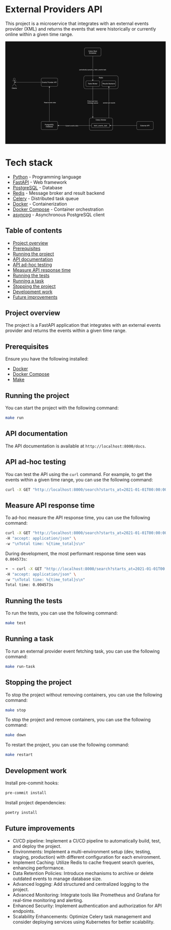# External Providers API

This project is a microservice that integrates with an external events provider (XML) and returns the events that were historically or currently online within a given time range.

![Architecture diagram](architecture_diagram.png)

# Tech stack

- [Python](https://www.python.org/) - Programming language
- [FastAPI](https://fastapi.tiangolo.com/) - Web framework
- [PostgreSQL](https://www.postgresql.org/) - Database
- [Redis](https://redis.io/) - Message broker and result backend
- [Celery](https://docs.celeryq.dev/) - Distributed task queue
- [Docker](https://www.docker.com/) - Containerization
- [Docker Compose](https://docs.docker.com/compose/) - Container orchestration
- [asyncpg](https://magicstack.github.io/asyncpg/) - Asynchronous PostgreSQL client



## Table of contents

- [Project overview](#project-overview)
- [Prerequisites](#prerequisites)
- [Running the project](#running-the-project)
- [API documentation](#api-documentation)
- [API ad-hoc testing](#api-ad-hoc-testing)
- [Measure API response time](#measure-api-response-time)
- [Running the tests](#running-the-tests)
- [Running a task](#running-a-task)
- [Stopping the project](#stopping-the-project)
- [Development work](#development-work)
- [Future improvements](#future-improvements)

## Project overview

The project is a FastAPI application that integrates with an external events provider and returns the events within a given time range.

## Prerequisites

Ensure you have the following installed:

- [Docker](https://www.docker.com/get-started)
- [Docker Compose](https://docs.docker.com/compose/install/)
- [Make](https://www.gnu.org/software/make/)

## Running the project

You can start the project with the following command:

```bash
make run
```

## API documentation

The API documentation is available at `http://localhost:8000/docs`.

## API ad-hoc testing

You can test the API using the `curl` command. For example, to get the events within a given time range, you can use the following command:

```bash
curl -X GET "http://localhost:8000/search?starts_at=2021-01-01T00:00:00Z&ends_at=2021-12-31T23:59:59Z"
```

## Measure API response time

To ad-hoc measure the API response time, you can use the following command:

```bash
curl -X GET "http://localhost:8000/search?starts_at=2021-01-01T00:00:00&ends_at=2021-12-31T23:59:59Z" \
-H "accept: application/json" \
-w "\nTotal time: %{time_total}s\n"
```

During development, the most performant response time seen was `0.004573s`:

```bash
➜  ~ curl -X GET "http://localhost:8000/search?starts_at=2021-01-01T00:00:00&ends_at=2021-12-31T23:59:55Z" \
-H "accept: application/json" \
-w "\nTotal time: %{time_total}s\n"
Total time: 0.004573s
```

## Running the tests

To run the tests, you can use the following command:

```bash
make test
```

## Running a task

To run an external provider event fetching task, you can use the following command:

```bash
make run-task
```

## Stopping the project

To stop the project without removing containers, you can use the following command:

```bash
make stop
```

To stop the project and remove containers, you can use the following command:

```bash
make down
```

To restart the project, you can use the following command:

```bash
make restart
```

## Development work

Install pre-commit hooks:

```bash
pre-commit install
```

Install project dependencies:

```bash
poetry install
```

## Future improvements

- CI/CD pipeline: Implement a CI/CD pipeline to automatically build, test, and deploy the project.
- Environments: Implement a multi-environment setup (dev, testing, staging, production) with different configuration for each environment.
- Implement Caching: Utilize Redis to cache frequent search queries, enhancing performance.
- Data Retention Policies: Introduce mechanisms to archive or delete outdated events to manage database size.
- Advanced logging: Add structured and centralized logging to the project.
- Advanced Monitoring: Integrate tools like Prometheus and Grafana for real-time monitoring and alerting.
- Enhanced Security: Implement authentication and authorization for API endpoints.
- Scalability Enhancements: Optimize Celery task management and consider deploying services using Kubernetes for better scalability.
